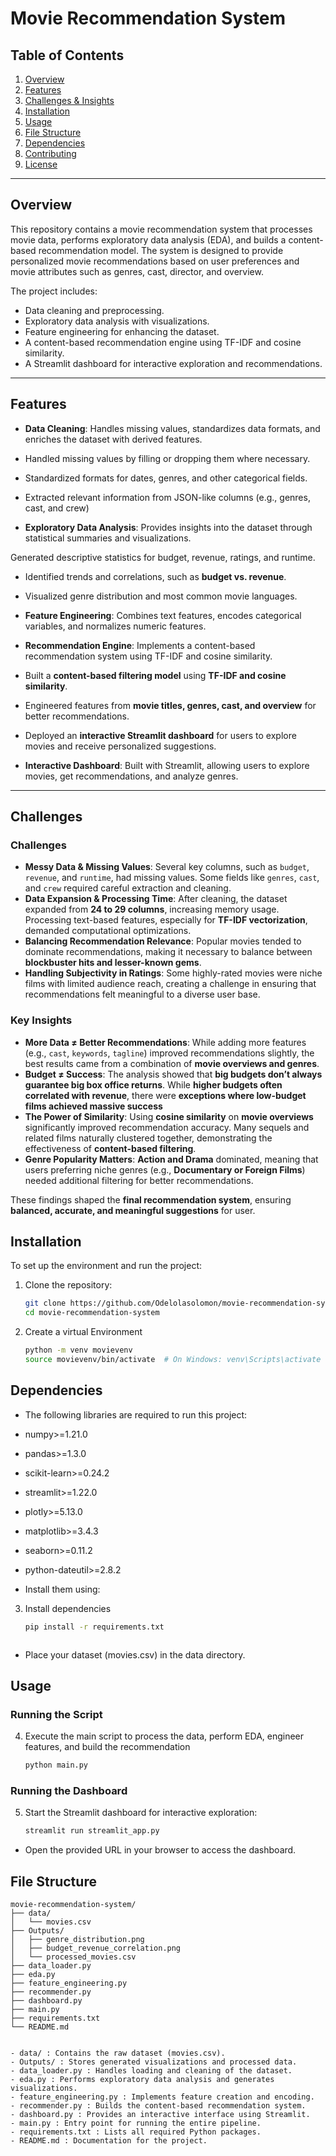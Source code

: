 # Movie Recommendation System

## Table of Contents
1. [Overview](#overview)
2. [Features](#features)
3. [Challenges & Insights](#challenges)
3. [Installation](#installation)
4. [Usage](#usage)
5. [File Structure](#file-structure)
6. [Dependencies](#dependencies)
7. [Contributing](#contributing)
8. [License](#license)

---

## Overview

This repository contains a movie recommendation system that processes movie data, performs exploratory data analysis (EDA), and builds a content-based recommendation model. The system is designed to provide personalized movie recommendations based on user preferences and movie attributes such as genres, cast, director, and overview.

The project includes:
- Data cleaning and preprocessing.
- Exploratory data analysis with visualizations.
- Feature engineering for enhancing the dataset.
- A content-based recommendation engine using TF-IDF and cosine similarity.
- A Streamlit dashboard for interactive exploration and recommendations.

---

## Features

- **Data Cleaning**: Handles missing values, standardizes data formats, and enriches the dataset with derived features.

- Handled missing values by filling or dropping them where necessary.  
- Standardized formats for dates, genres, and other categorical fields.  
- Extracted relevant information from JSON-like columns (e.g., genres, cast, and crew)


- **Exploratory Data Analysis**: Provides insights into the dataset through statistical summaries and visualizations.

 Generated descriptive statistics for budget, revenue, ratings, and runtime.  
- Identified trends and correlations, such as **budget vs. revenue**.  
- Visualized genre distribution and most common movie languages.


- **Feature Engineering**: Combines text features, encodes categorical variables, and normalizes numeric features.
 
- **Recommendation Engine**: Implements a content-based recommendation system using TF-IDF and cosine similarity.

- Built a **content-based filtering model** using **TF-IDF and cosine similarity**.  
- Engineered features from **movie titles, genres, cast, and overview** for better recommendations.  
- Deployed an **interactive Streamlit dashboard** for users to explore movies and receive personalized suggestions.  

- **Interactive Dashboard**: Built with Streamlit, allowing users to explore movies, get recommendations, and analyze genres.

---

## Challenges 

### Challenges  
- **Messy Data & Missing Values**: Several key columns, such as `budget`, `revenue`, and `runtime`, had missing values. Some fields like `genres`, `cast`, and `crew` required careful extraction and cleaning.  
- **Data Expansion & Processing Time**: After cleaning, the dataset expanded from **24 to 29 columns**, increasing memory usage. Processing text-based features, especially for **TF-IDF vectorization**, demanded computational optimizations.  
- **Balancing Recommendation Relevance**: Popular movies tended to dominate recommendations, making it necessary to balance between **blockbuster hits and lesser-known gems**.  
- **Handling Subjectivity in Ratings**: Some highly-rated movies were niche films with limited audience reach, creating a challenge in ensuring that recommendations felt meaningful to a diverse user base.  

### Key Insights  
- **More Data ≠ Better Recommendations**: While adding more features (e.g., `cast`, `keywords`, `tagline`) improved recommendations slightly, the best results came from a combination of **movie overviews and genres**.  
- **Budget ≠ Success**: The analysis showed that **big budgets don’t always guarantee big box office returns**. While **higher budgets often correlated with revenue**, there were **exceptions where low-budget films achieved massive success**  
- **The Power of Similarity**: Using **cosine similarity** on **movie overviews** significantly improved recommendation accuracy. Many sequels and related films naturally clustered together, demonstrating the effectiveness of **content-based filtering**.  
- **Genre Popularity Matters**: **Action and Drama** dominated, meaning that users preferring niche genres (e.g., **Documentary or Foreign Films**) needed additional filtering for better recommendations.  

These findings shaped the **final recommendation system**, ensuring **balanced, accurate, and meaningful suggestions** for user.


## Installation

To set up the environment and run the project:

1. Clone the repository:
   ```bash
   git clone https://github.com/Odelolasolomon/movie-recommendation-system.git
   cd movie-recommendation-system

2. Create a virtual Environment 
   ```bash
   python -m venv movievenv
   source movievenv/bin/activate  # On Windows: venv\Scripts\activate

## Dependencies
- The following libraries are required to run this project:

- numpy>=1.21.0
- pandas>=1.3.0
- scikit-learn>=0.24.2
- streamlit>=1.22.0
- plotly>=5.13.0
- matplotlib>=3.4.3
- seaborn>=0.11.2
- python-dateutil>=2.8.2
- Install them using: 


3. Install dependencies
   ```bash
   pip install -r requirements.txt



- Place your dataset (movies.csv) in the data directory.

## Usage
### Running the Script
4. Execute the main script to process the data, perform EDA, engineer features, and build the recommendation  
   ```bash
   python main.py

### Running the Dashboard
5. Start the Streamlit dashboard for interactive exploration:
   ```bash
   streamlit run streamlit_app.py

- Open the provided URL in your browser to access the dashboard.

## File Structure 
```Structure
movie-recommendation-system/
├── data/
│   └── movies.csv
├── Outputs/
│   ├── genre_distribution.png
│   ├── budget_revenue_correlation.png
│   └── processed_movies.csv
├── data_loader.py
├── eda.py
├── feature_engineering.py
├── recommender.py
├── dashboard.py
├── main.py
├── requirements.txt
└── README.md


- data/ : Contains the raw dataset (movies.csv).
- Outputs/ : Stores generated visualizations and processed data.
- data_loader.py : Handles loading and cleaning of the dataset.
- eda.py : Performs exploratory data analysis and generates visualizations.
- feature_engineering.py : Implements feature creation and encoding.
- recommender.py : Builds the content-based recommendation system.
- dashboard.py : Provides an interactive interface using Streamlit.
- main.py : Entry point for running the entire pipeline.
- requirements.txt : Lists all required Python packages.
- README.md : Documentation for the project.






